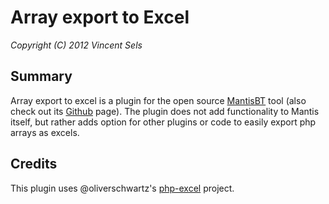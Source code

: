 # Array export to Excel

*Copyright (C) 2012 Vincent Sels*

## Summary

Array export to excel is a plugin for the open source [MantisBT](http://www.mantisbt.org) tool (also check out its [Github](https://github.com/mantisbt) page).
The plugin does not add functionality to Mantis itself, but rather adds option for other plugins or code to easily export php arrays as excels.

## Credits

This plugin uses @oliverschwartz's [php-excel](https://github.com/oliverschwarz/php-excel) project.